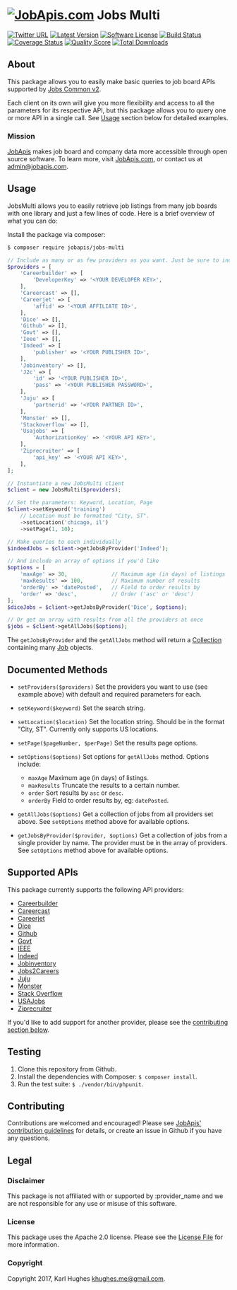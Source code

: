 # [![JobApis.com](https://i.imgur.com/9VOAkrZ.png)](https://www.jobapis.com) Jobs Multi

[![Twitter URL](https://img.shields.io/twitter/url/https/twitter.com/jobapis.svg?style=social&label=Follow%20%40jobapis)](https://twitter.com/jobapis)
[![Latest Version](https://img.shields.io/github/release/jobapis/jobs-multi.svg?style=flat-square)](https://github.com/jobapis/jobs-multi/releases)
[![Software License](https://img.shields.io/badge/license-APACHE%202.0-brightgreen.svg?style=flat-square)](LICENSE.md)
[![Build Status](https://img.shields.io/travis/jobapis/jobs-multi/master.svg?style=flat-square&1)](https://travis-ci.org/jobapis/jobs-multi)
[![Coverage Status](https://img.shields.io/scrutinizer/coverage/g/jobapis/jobs-multi.svg?style=flat-square)](https://scrutinizer-ci.com/g/jobapis/jobs-multi/code-structure)
[![Quality Score](https://img.shields.io/scrutinizer/g/jobapis/jobs-multi.svg?style=flat-square)](https://scrutinizer-ci.com/g/jobapis/jobs-multi)
[![Total Downloads](https://img.shields.io/packagist/dt/jobapis/jobs-multi.svg?style=flat-square)](https://packagist.org/packages/jobapis/jobs-multi)

## About

This package allows you to easily make basic queries to job board APIs supported by [Jobs Common v2](https://github.com/jobapis/jobs-common).

Each client on its own will give you more flexibility and access to all the parameters for its respective API, but this package allows you to query one or more API in a single call. See [Usage](#usage) section below for detailed examples.

### Mission

[JobApis](https://www.jobapis.com) makes job board and company data more accessible through open source software. To learn more, visit [JobApis.com](https://www.jobapis.com), or contact us at [admin@jobapis.com](mailto:admin@jobapis.com).


## Usage

JobsMulti allows you to easily retrieve job listings from many job boards with one library and just a few lines of code. Here is a brief overview of what you can do:

Install the package via composer:
```bash
$ composer require jobapis/jobs-multi
```

```php
// Include as many or as few providers as you want. Just be sure to include any required keys.
$providers = [
    'Careerbuilder' => [
        'DeveloperKey' => '<YOUR DEVELOPER KEY>',
    ],
    'Careercast' => [],
    'Careerjet' => [
        'affid' => '<YOUR AFFILIATE ID>',
    ],
    'Dice' => [],
    'Github' => [],
    'Govt' => [],
    'Ieee' => [],
    'Indeed' => [
        'publisher' => '<YOUR PUBLISHER ID>',
    ],
    'Jobinventory' => [],
    'J2c' => [
        'id' => '<YOUR PUBLISHER ID>',
        'pass' => '<YOUR PUBLISHER PASSWORD>',
    ],
    'Juju' => [
        'partnerid' => '<YOUR PARTNER ID>',
    ],
    'Monster' => [],
    'Stackoverflow' => [],
    'Usajobs' => [
        'AuthorizationKey' => '<YOUR API KEY>',
    ],
    'Ziprecruiter' => [
        'api_key' => '<YOUR API KEY>',
    ],
];

// Instantiate a new JobsMulti client
$client = new JobsMulti($providers);

// Set the parameters: Keyword, Location, Page
$client->setKeyword('training')
    // Location must be formatted "City, ST".
    ->setLocation('chicago, il')
    ->setPage(1, 10);

// Make queries to each individually
$indeedJobs = $client->getJobsByProvider('Indeed');

// And include an array of options if you'd like
$options = [
    'maxAge' => 30,              // Maximum age (in days) of listings
    'maxResults' => 100,         // Maximum number of results
    'orderBy' => 'datePosted',   // Field to order results by
    'order' => 'desc',           // Order ('asc' or 'desc')
];
$diceJobs = $client->getJobsByProvider('Dice', $options);

// Or get an array with results from all the providers at once
$jobs = $client->getAllJobs($options);
```

The `getJobsByProvider` and the `getAllJobs` method will return a [Collection](https://github.com/jobapis/jobs-common/blob/master/src/Collection.php) containing many [Job](https://github.com/jobapis/jobs-common/blob/master/src/Job.php) objects.


## Documented Methods

- `setProviders($providers)` Set the providers you want to use (see example above) with default and required parameters for each.

- `setKeyword($keyword)` Set the search string.

- `setLocation($location)` Set the location string. Should be in the format "City, ST". Currently only supports US locations.

- `setPage($pageNumber, $perPage)` Set the results page options.

- `setOptions($options)` Set options for `getAllJobs` method. Options include:
    - `maxAge` Maximum age (in days) of listings.
    - `maxResults` Truncate the results to a certain number.
    - `order` Sort results by `asc` or `desc`.
    - `orderBy` Field to order results by, eg: `datePosted`.

- `getAllJobs($options)` Get a collection of jobs from all providers set above. See `setOptions` method above for available options.

- `getJobsByProvider($provider, $options)` Get a collection of jobs from a single provider by name. The provider must be in the array of providers. See `setOptions` method above for available options.

## Supported APIs

This package currently supports the following API providers:

- [Careerbuilder](https://github.com/jobapis/jobs-careerbuilder)
- [Careercast](https://github.com/jobapis/jobs-careercast)
- [Careerjet](https://github.com/jobapis/jobs-careerjet)
- [Dice](https://github.com/jobapis/jobs-dice)
- [Github](https://github.com/jobapis/jobs-github)
- [Govt](https://github.com/jobapis/jobs-govt)
- [IEEE](https://github.com/jobapis/jobs-ieee)
- [Indeed](https://github.com/jobapis/jobs-indeed)
- [Jobinventory](https://github.com/jobapis/jobs-jobinventory)
- [Jobs2Careers](https://github.com/jobapis/jobs-jobs2careers)
- [Juju](https://github.com/jobapis/jobs-juju)
- [Monster](https://github.com/jobapis/jobs-monster)
- [Stack Overflow](https://github.com/jobapis/jobs-stackoverflow)
- [USAJobs](https://github.com/jobapis/jobs-usajobs)
- [Ziprecruiter](https://github.com/jobapis/jobs-ziprecruiter)

If you'd like to add support for another provider, please see the [contributing section below](#contributing).


## Testing

1. Clone this repository from Github.
2. Install the dependencies with Composer: `$ composer install`.
3. Run the test suite: `$ ./vendor/bin/phpunit`.


## Contributing

Contributions are welcomed and encouraged! Please see [JobApis' contribution guidelines](https://www.jobapis.com/contributing/) for details, or create an issue in Github if you have any questions.


## Legal

### Disclaimer

This package is not affiliated with or supported by :provider_name and we are not responsible for any use or misuse of this software.

### License

This package uses the Apache 2.0 license. Please see the [License File](https://www.jobapis.com/license/) for more information.

### Copyright

Copyright 2017, Karl Hughes <khughes.me@gmail.com>.
